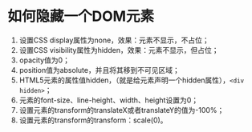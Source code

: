 # 如何隐藏一个DOM元素  
1. 设置CSS display属性为none，效果：元素不显示，不占位；  
2. 设置CSS visibility属性为hidden，效果：元素不显示，但占位；
3. opacity值为0；
4. position值为absolute，并且将其移到不可见区域；
5. HTML5元素的属性值hidden，（就是给元素声明一个hidden属性），`<div hidden>`；
6. 元素的font-size、line-height、width、height设置为0；
7. 设置元素的transform的translateX或者translateY的值为-100%；
8. 设置元素的transform的transform：scale(0)。